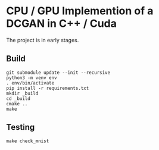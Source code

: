 # CPU / GPU Implemention of a DCGAN in C++ / Cuda

The project is in early stages.

## Build

```
git submodule update --init --recursive
python3 -m venv env
. env/bin/activate
pip install -r requirements.txt
mkdir _build
cd _build
cmake ..
make
```


## Testing

```
make check_mnist
```
